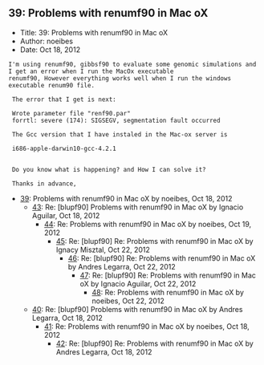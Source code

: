 ## 39: Problems with renumf90 in Mac oX

- Title: 39: Problems with renumf90 in Mac oX
- Author: noeibes
- Date: Oct 18, 2012
```
I'm using renumf90, gibbsf90 to evaluate some genomic simulations and I get an error when I run the MacOx executable
renumf90, However everything works well when I run the windows executable renum90 file.

 The error that I get is next:

 Wrote parameter file "renf90.par"
 forrtl: severe (174): SIGSEGV, segmentation fault occurred

 The Gcc version that I have instaled in the Mac-ox server is

 i686-apple-darwin10-gcc-4.2.1


 Do you know what is happening? and How I can solve it?

 Thanks in advance,
```

- [39](0039.md): Problems with renumf90 in Mac oX by noeibes, Oct 18, 2012
    - [43](0043.md): Re: [blupf90] Problems with renumf90 in Mac oX by Ignacio Aguilar, Oct 18, 2012
        - [44](0044.md): Re: Problems with renumf90 in Mac oX by noeibes, Oct 19, 2012
            - [45](0045.md): Re: [blupf90] Re: Problems with renumf90 in Mac oX by Ignacy Misztal, Oct 22, 2012
                - [46](0046.md): Re: [blupf90] Re: Problems with renumf90 in Mac oX by Andres Legarra, Oct 22, 2012
                    - [47](0047.md): Re: [blupf90] Re: Problems with renumf90 in Mac oX by Ignacio Aguilar, Oct 22, 2012
                        - [48](0048.md): Re: Problems with renumf90 in Mac oX by noeibes, Oct 22, 2012
    - [40](0040.md): Re: [blupf90] Problems with renumf90 in Mac oX by Andres Legarra, Oct 18, 2012
        - [41](0041.md): Re: Problems with renumf90 in Mac oX by noeibes, Oct 18, 2012
            - [42](0042.md): Re: [blupf90] Re: Problems with renumf90 in Mac oX by Andres Legarra, Oct 18, 2012
